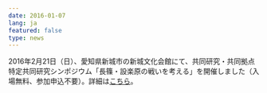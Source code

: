 ```yaml
---
date: 2016-01-07
lang: ja
featured: false
type: news
---
```

2016年2月21日（日）、愛知県新城市の新城文化会館にて、共同研究・共同拠点特定共同研究シンポジウム「長篠・設楽原の戦いを考える」を開催しました（入場無料、参加申込不要）。詳細は<a href="/news/2015/event_20160221.pdf" target="_blank">こちら</a>。
